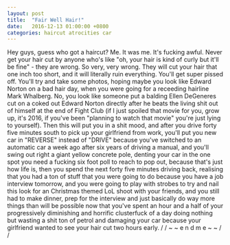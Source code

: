 ```yaml
---
layout: post
title:  "Fair Well Hair!"
date:   2016-12-13 01:00:00 +0800
categories: haircut atrocities car
---
```

Hey guys, guess who got a haircut? Me. It was me. It's fucking awful. Never get your hair cut by anyone who's like "oh, your hair is kind of curly but it'll be fine" - they are wrong. So very, very wrong. They will cut your hair that one inch too short, and it will literally ruin everything. You'll get super pissed off. You'll try and take some photos, hoping maybe you look like Edward Norton on a bad hair day, when you were going for a receeding hairline Mark Whalberg. No, you look like someone put a balding Ellen DeGeneres cut on a coked out Edward Norton directly after he beats the living shit out of himself at the end of Fight Club (if I just spoiled that movie for you, grow up, it's 2016, if you've been "planning to watch that movie" you're just lying to yourself). Then this will put you in a shit mood, and after you drive forty five minutes south to pick up your girlfriend from work, you'll put you new car in "REVERSE" instead of "DRIVE" because you've switched to an automatic car a week ago after six years of driving a manual, and you'll swing out right a giant yellow concrete pole, denting your car in the one spot you need a fucking six foot poll to reach to pop out, because that's just how life is, then you spend the next forty five minutes driving back, realising that you had a ton of stuff that you were going to do because you have a job interview tomorrow, and you were going to play with strobes to try and nail this look for an Christmas themed LoL shoot with your friends, and you still had to make dinner, prep for the interview and just basically do way more things than will be possible now that you've spent an hour and a half of your progressively diminishing and horrific clusterfuck of a day doing nothing but wasting a shit ton of petrol and damaging your car because your girlfriend wanted to see your hair cut two hours early.
/ / ~ ~ e n d m e ~ ~ / /
